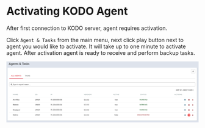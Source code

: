 # Activating KODO Agent

After first connection to KODO server, agent requires activation. 

Click `Agent & Tasks` from the main menu, next click play button next to agent you would like to activate. It will take up to one minute to activate agent. After activation agent is ready to receive and perform backup tasks.

![](../../.gitbook/assets/image%20%282%29.png)



